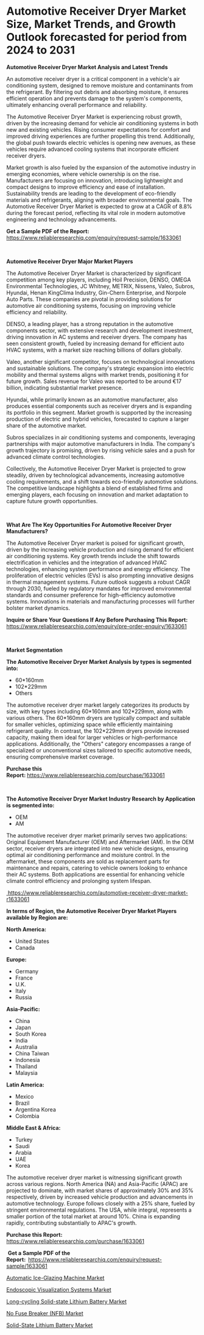 <p><h1>Automotive Receiver Dryer Market Size, Market Trends, and Growth Outlook forecasted for period from 2024 to 2031</h1></p><p><strong>Automotive Receiver Dryer Market Analysis and Latest Trends</strong></p>
<p><p>An automotive receiver dryer is a critical component in a vehicle's air conditioning system, designed to remove moisture and contaminants from the refrigerant. By filtering out debris and absorbing moisture, it ensures efficient operation and prevents damage to the system's components, ultimately enhancing overall performance and reliability.</p><p>The Automotive Receiver Dryer Market is experiencing robust growth, driven by the increasing demand for vehicle air conditioning systems in both new and existing vehicles. Rising consumer expectations for comfort and improved driving experiences are further propelling this trend. Additionally, the global push towards electric vehicles is opening new avenues, as these vehicles require advanced cooling systems that incorporate efficient receiver dryers.</p><p>Market growth is also fueled by the expansion of the automotive industry in emerging economies, where vehicle ownership is on the rise. Manufacturers are focusing on innovation, introducing lightweight and compact designs to improve efficiency and ease of installation. Sustainability trends are leading to the development of eco-friendly materials and refrigerants, aligning with broader environmental goals. The Automotive Receiver Dryer Market is expected to grow at a CAGR of 8.8% during the forecast period, reflecting its vital role in modern automotive engineering and technology advancements.</p></p>
<p><strong>Get a Sample PDF of the Report:&nbsp;</strong> <a href="https://www.reliableresearchiq.com/enquiry/request-sample/1633061?utm_campaign=1123&utm_medium=2&utm_source=Github&utm_content=ia&utm_term=27102024&utm_id=automotive-receiver-dryer">https://www.reliableresearchiq.com/enquiry/request-sample/1633061</a></p>
<p>&nbsp;</p>
<p><strong>Automotive Receiver Dryer Major Market Players</strong></p>
<p><p>The Automotive Receiver Dryer Market is characterized by significant competition among key players, including Hoil Precision, DENSO, OMEGA Environmental Technologies, JC Whitney, METRIX, Nissens, Valeo, Subros, Hyundai, Henan KingClima Industry, Gin-Chern Enterprise, and Norpole Auto Parts. These companies are pivotal in providing solutions for automotive air conditioning systems, focusing on improving vehicle efficiency and reliability.</p><p>DENSO, a leading player, has a strong reputation in the automotive components sector, with extensive research and development investment, driving innovation in AC systems and receiver dryers. The company has seen consistent growth, fueled by increasing demand for efficient auto HVAC systems, with a market size reaching billions of dollars globally.</p><p>Valeo, another significant competitor, focuses on technological innovations and sustainable solutions. The company's strategic expansion into electric mobility and thermal systems aligns with market trends, positioning it for future growth. Sales revenue for Valeo was reported to be around €17 billion, indicating substantial market presence.</p><p>Hyundai, while primarily known as an automotive manufacturer, also produces essential components such as receiver dryers and is expanding its portfolio in this segment. Market growth is supported by the increasing production of electric and hybrid vehicles, forecasted to capture a larger share of the automotive market.</p><p>Subros specializes in air conditioning systems and components, leveraging partnerships with major automotive manufacturers in India. The company's growth trajectory is promising, driven by rising vehicle sales and a push for advanced climate control technologies.</p><p>Collectively, the Automotive Receiver Dryer Market is projected to grow steadily, driven by technological advancements, increasing automotive cooling requirements, and a shift towards eco-friendly automotive solutions. The competitive landscape highlights a blend of established firms and emerging players, each focusing on innovation and market adaptation to capture future growth opportunities.</p></p>
<p>&nbsp;</p>
<p><strong>What Are The Key Opportunities For Automotive Receiver Dryer Manufacturers?</strong></p>
<p><p>The Automotive Receiver Dryer market is poised for significant growth, driven by the increasing vehicle production and rising demand for efficient air conditioning systems. Key growth trends include the shift towards electrification in vehicles and the integration of advanced HVAC technologies, enhancing system performance and energy efficiency. The proliferation of electric vehicles (EVs) is also prompting innovative designs in thermal management systems. Future outlook suggests a robust CAGR through 2030, fueled by regulatory mandates for improved environmental standards and consumer preference for high-efficiency automotive systems. Innovations in materials and manufacturing processes will further bolster market dynamics.</p></p>
<p><strong>Inquire or Share Your Questions If Any Before Purchasing This Report:</strong> <a href="https://www.reliableresearchiq.com/enquiry/pre-order-enquiry/1633061?utm_campaign=1123&utm_medium=2&utm_source=Github&utm_content=ia&utm_term=27102024&utm_id=automotive-receiver-dryer">https://www.reliableresearchiq.com/enquiry/pre-order-enquiry/1633061</a></p>
<p>&nbsp;</p>
<p><strong>Market Segmentation</strong></p>
<p><strong>The Automotive Receiver Dryer Market Analysis by types is segmented into:</strong></p>
<p><ul><li>60*160mm</li><li>102*229mm</li><li>Others</li></ul></p>
<p><p>The automotive receiver dryer market largely categorizes its products by size, with key types including 60*160mm and 102*229mm, along with various others. The 60*160mm dryers are typically compact and suitable for smaller vehicles, optimizing space while efficiently maintaining refrigerant quality. In contrast, the 102*229mm dryers provide increased capacity, making them ideal for larger vehicles or high-performance applications. Additionally, the "Others" category encompasses a range of specialized or unconventional sizes tailored to specific automotive needs, ensuring comprehensive market coverage.</p></p>
<p><strong>Purchase this Report:&nbsp;</strong><a href="https://www.reliableresearchiq.com/purchase/1633061?utm_campaign=1123&utm_medium=2&utm_source=Github&utm_content=ia&utm_term=27102024&utm_id=automotive-receiver-dryer">https://www.reliableresearchiq.com/purchase/1633061</a></p>
<p>&nbsp;</p>
<p><strong>The Automotive Receiver Dryer Market Industry Research by Application is segmented into:</strong></p>
<p><ul><li>OEM</li><li>AM</li></ul></p>
<p><p>The automotive receiver dryer market primarily serves two applications: Original Equipment Manufacturer (OEM) and Aftermarket (AM). In the OEM sector, receiver dryers are integrated into new vehicle designs, ensuring optimal air conditioning performance and moisture control. In the aftermarket, these components are sold as replacement parts for maintenance and repairs, catering to vehicle owners looking to enhance their AC systems. Both applications are essential for enhancing vehicle climate control efficiency and prolonging system lifespan.</p></p>
<p><a href="https://www.reliableresearchiq.com/automotive-receiver-dryer-market-r1633061?utm_campaign=1123&utm_medium=2&utm_source=Github&utm_content=ia&utm_term=27102024&utm_id=automotive-receiver-dryer">&nbsp;https://www.reliableresearchiq.com/automotive-receiver-dryer-market-r1633061</a></p>
<p><strong>In terms of Region, the Automotive Receiver Dryer Market Players available by Region are:</strong></p>
<p>
    <p> <strong> North America: </strong>
        <ul>
            <li>United States</li>
            <li>Canada</li>
        </ul>
        </p> 
    <p> <strong> Europe: </strong>
        <ul>
            <li>Germany</li>
            <li>France</li>
            <li>U.K.</li>
            <li>Italy</li>
            <li>Russia</li>
        </ul>
        </p> 
    <p> <strong> Asia-Pacific: </strong>
        <ul>
            <li>China</li>
            <li>Japan</li>
            <li>South Korea</li>
            <li>India</li>
            <li>Australia</li>
            <li>China Taiwan</li>
            <li>Indonesia</li>
            <li>Thailand</li>
            <li>Malaysia</li>
        </ul>
        </p> 
    <p> <strong> Latin America: </strong>
        <ul>
            <li>Mexico</li>
            <li>Brazil</li>
            <li>Argentina Korea</li>
            <li>Colombia</li>
        </ul>
        </p> 
    <p> <strong> Middle East & Africa: </strong>
        <ul>
            <li>Turkey</li>
            <li>Saudi</li>
            <li>Arabia</li>
            <li>UAE</li>
            <li>Korea</li>
        </ul>
    </p>
    </p>
<p><p>The automotive receiver dryer market is witnessing significant growth across various regions. North America (NA) and Asia-Pacific (APAC) are projected to dominate, with market shares of approximately 30% and 35% respectively, driven by increased vehicle production and advancements in automotive technology. Europe follows closely with a 25% share, fueled by stringent environmental regulations. The USA, while integral, represents a smaller portion of the total market at around 10%. China is expanding rapidly, contributing substantially to APAC's growth.</p></p>
<p><strong>Purchase this Report: </strong><a href="https://www.reliableresearchiq.com/purchase/1633061?utm_campaign=1123&utm_medium=2&utm_source=Github&utm_content=ia&utm_term=27102024&utm_id=automotive-receiver-dryer">https://www.reliableresearchiq.com/purchase/1633061</a></p>
<p>&nbsp;<strong>Get a Sample PDF of the Report:&nbsp;&nbsp;</strong><a href="https://www.reliableresearchiq.com/enquiry/request-sample/1633061?utm_campaign=1123&utm_medium=2&utm_source=Github&utm_content=ia&utm_term=27102024&utm_id=automotive-receiver-dryer">https://www.reliableresearchiq.com/enquiry/request-sample/1633061</a></p>
<p><strong></strong></p>
<p><p><a href="https://github.com/brittroma9i/Market-Research-Report-List-1/blob/main/automatic-ice-glazing-machine-market.md?utm_campaign=1123&utm_medium=2&utm_source=Github&utm_content=ia&utm_term=27102024&utm_id=automotive-receiver-dryer">Automatic Ice-Glazing Machine Market</a></p><p><a href="https://github.com/eleanore16mal/Market-Research-Report-List-1/blob/main/endoscopic-visualization-systems-market.md?utm_campaign=1123&utm_medium=2&utm_source=Github&utm_content=ia&utm_term=27102024&utm_id=automotive-receiver-dryer">Endoscopic Visualization Systems Market</a></p><p><a href="https://www.linkedin.com/pulse/consumer-behavior-shifts-long-cycling-solid-state-lithium-jedbe?trk=public_post_embed_feed-article-content&utm_campaign=1123&utm_medium=2&utm_source=Github&utm_content=ia&utm_term=27102024&utm_id=automotive-receiver-dryer">Long-cycling Solid-state Lithium Battery Market</a></p><p><a href="https://issuu.com/reportprime-2/docs/no-fuse-breaker-nfb-market-size-203_ed2a590a356874?utm_campaign=1123&utm_medium=2&utm_source=Github&utm_content=ia&utm_term=27102024&utm_id=automotive-receiver-dryer">No Fuse Breaker (NFB) Market</a></p><p><a href="https://www.linkedin.com/pulse/solid-state-lithium-battery-market-pulse-145-expansion-yfsmc?utm_campaign=1123&utm_medium=2&utm_source=Github&utm_content=ia&utm_term=27102024&utm_id=automotive-receiver-dryer">Solid-State Lithium Battery Market</a></p></p>